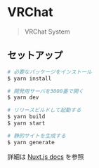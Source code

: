 # VRChat

> VRChat System

## セットアップ

```bash
# 必要なパッケージをインストール
$ yarn install

# 開発用サーバを3000番で開く
$ yarn dev

# リリースビルドして起動する
$ yarn build
$ yarn start

# 静的サイトを生成する
$ yarn generate
```

詳細は [Nuxt.js docs](https://nuxtjs.org) を参照
